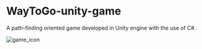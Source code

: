 # WayToGo-unity-game
A path-finding oriented game developed in Unity engine with the use of C#.

![game_icon](https://github.com/mistybanana/WayToGo-unity-game/blob/main/appstore_screenshots/icon.jpg?raw=true)
